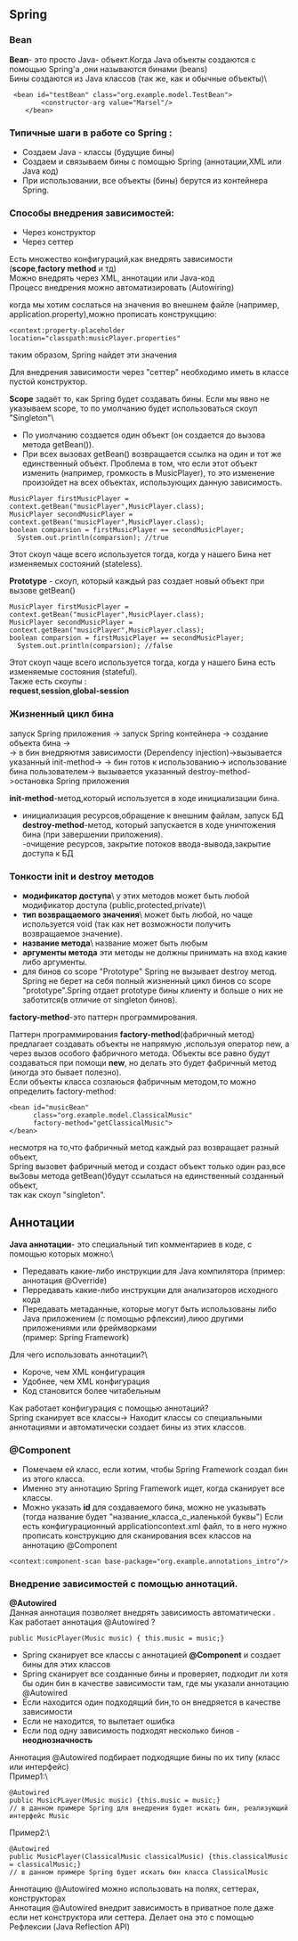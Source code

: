 ## Spring
### Bean 
**Bean**- это просто Java- объект.Когда Java объекты создаются с помощью Spring'a ,они называются бинами (beans)\
Бины создаются из Java классов (так же, как и обычные объекты)\
```
 <bean id="testBean" class="org.example.model.TestBean">
        <constructor-arg value="Marsel"/>
    </bean>
```

### Типичные шаги в работе со Spring :
 - Создаем Java - классы (будущие бины)
 - Создаем и связываем  бины  с помощью Spring (аннотации,XML или Java код)
 - При использовании, все объекты (бины) берутся из контейнера Spring.

### Способы внедрения зависимостей:
 - Через конструктор 
 - Через сеттер 

 Есть множество конфигураций,как внедрять зависимости (**scope**,**factory method** и  тд)\
 Можно внедрять через XML, аннотации или Java-код\
 Процесс внедрения можно автоматизировать (Autowiring)

когда мы хотим сослаться на значения  во внешнем файле (например, application.property),можно прописать конструкццию:
```
<context:property-placeholder location="classpath:musicPlayer.properties"
```
таким образом, Spring найдет эти значения

Для внедрения зависимости через "сеттер" необходимо иметь в классе пустой конструктор.

**Scope** задаёт то, как Spring  будет создавать бины.
Если мы явно не указываем scope, то по умолчанию будет использоваться скоуп "Singleton"\
- По уиолчанию создается один объект (он создается до вызова метода getBean()).
- При всех вызовах getBean() возвращается ссылка на один и тот же единственный объект.
Проблема в том, что если  этот объект изменить (например, громкость в MusicPlayer), то это изменение произойдет на всех объектах, использующих данную зависимость.
```
MusicPlayer firstMusicPlayer = context.getBean("musicPlayer",MusicPlayer.class);
MusicPlayer secondMusicPlayer = context.getBean("musicPlayer",MusicPlayer.class);
boolean comparsion = firstMusicPlayer == secondMusicPlayer;
  System.out.println(comparsion); //true 
```
Этот скоуп чаще всего используется тогда, когда у нашего Бина нет изменяемых состояний (stateless).

**Prototype** - скоуп, который каждый раз создает новый объект при вызове getBean()
```
MusicPlayer firstMusicPlayer = context.getBean("musicPlayer",MusicPlayer.class);
MusicPlayer secondMusicPlayer = context.getBean("musicPlayer",MusicPlayer.class);
boolean comparsion = firstMusicPlayer == secondMusicPlayer;
  System.out.println(comparsion); //false
```
Этот скоуп чаще всего используется тогда, когда у нашего Бина есть изменяемые состояния (stateful).\
Также есть скоупы :\
**request**,**session**,**global-session** 

### Жизненный цикл бина
запуск Spring приложения -> запуск Spring контейнера -> создание объекта бина ->\
-> в бин внедряютмя зависимости (Dependency injection)->вызывается указанный init-method->
-> бин готов к использованию-> использование бина пользователем->
вызывается указанный destroy-method->остановка Spring приложения

**init-method**-метод,который используется в ходе инициализации бина.
- инициализация ресурсов,обращение к внешним файлам, запуск БД\
**destroy-method**-метод, который запускается в ходе уничтожения бина (при завершении приложения). \
-очищение ресурсов, закрытие потоков ввода-вывода,закрытие доступа к БД

### Тонкости init и destroy методов
- **модификатор доступа**\ у этих методов может быть любой модификатор доступа (public,protected,private)\ 
- **тип возвращаемого значения**\ может быть любой, но чаще используется void (так как нет возможности получить возвращаемое значение).
- **название метода**\ название может быть любым
- **аргументы метода** эти методы не должны принимать на вход какие либо аргументы. 
- для бинов со scope "Prototype" Spring не вызывает destroy метод.\
 Spring не берет на себя полный жизненный цикл бинов со scope "prototype".Spring отдает prototype бины клиенту и больше о них не заботится(в отличие от singleton бинов).



**factory-method**-это паттерн программирования.

Паттерн программирования **factory-method**(фабричный метод) предлагает создавать объекты не напрямую ,используя оператор new, а через вызов особого фабричного метода.
Объекты все равно будут создаваться при помощи **new**, но делать это будет фабричный метод (иногда это бывает полезно).\
Если  объекты класса созлаюься фабричным методом,то можно определить factory-method:
```
<bean id="musicBean" 
      class="org.example.model.ClassicalMusic"
      factory-method="getClassicalMusic">
</bean>
```
несмотря на то,что фабричный метод каждый раз возвращает разный объект,\
Spring вызовет фабричный  метод и создаст объект только один раз,все выЗовы метода getBean()будут ссылаться на единственный созданный объект,\
 так как скоуп "singleton".

 ## Аннотации
 **Java аннотации**- это специальный тип комментариев в коде, с помощью которых можно:\
 - Передавать какие-либо инструкции для Java компилятора (пример: аннотация @Override)
 - Перредавать какие-либо инструкции для анализаторов исходного кода 
 - Передавать метаданные, которые могут быть использованы либо Java приложением (с помощью рфлексии),лиюо другими приложениями или фреймворками\
 (пример: Spring Framework)

Для чего использовать аннотации?\
- Короче, чем XML конфигурация 
- Удобнее, чем XML конфигурация 
- Код становится более читабельным

Как работает конфигурация с помощью аннотаций?\
Spring сканирует все классы-> Находит классы со специальными аннотациями и автоматически создает бины из этих классов.

### @Component
- Помечаем ей класс, если хотим, чтобы Spring Framework создал бин из этого класса.
- Именно эту аннотацию Spring Framework ищет, когда сканирует все классы.
- Можно указать **id** для создаваемого бина, можно не указывать (тогда название будет "название_класса_с_иаленькой буквы")
Если есть конфигурационный applicationcontext.xml файл, то в него нужно прописать конструкцию для сканирования всех классов на аннотацию @Component

```<context:component-scan base-package="org.example.annotations_intro"/>```

### Внедрение зависимостей с помощью аннотаций.
**@Autowired**\
Данная аннотация позволяет внедрять зависимость автоматически .
Как работает аннотация @Autowired ?

```@Autowired
public MusicPlayer(Music music) { this.music = music;}
```
- Spring сканирует все классы с аннотацией **@Component** и создает бины для этих классов 
- Spring сканирует все созданные бины и проверяет, подходит ли хотя бы один бин в качестве зависимости там, где мы указали аннотацию @Autowired
- Если находится один подходящий бин,то он внедряется в качестве зависимости
- Если не находится, то вылетает ошибка
- Если под одну зависимость подходят несколько бинов - **неоднозначность**

Аннотация @Autowired подбирает подходящие бины по их типу (класс или интерфейс)\
Пример1:\
```
@Autowired
public MusicPLayer(Music music) {this.music = music;}
// в данном примере Spring для внедрения будет искать бин, реализующий интерфейс Music
```
Пример2:\
```
@Autowired 
public MusicPlayer(ClassicalMusic classicalMusic) {this.classicalMusic = classicalMusic;}
// в данном примере Spring будет искать бин класса ClassicalMusic
```

Аннотацию @Autowired можно использовать на полях, сеттерах, конструкторах\
Аннотация @Autowired внедрит зависимость в приватное поле  даже если нет конструктора или сеттера. Делает она это с помощью Рефлексии (Java Reflection API)




 




 


